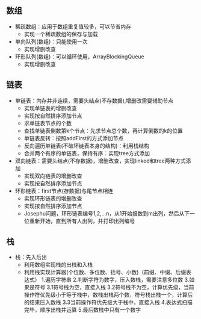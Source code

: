 ## 数组

* 稀疏数组：应用于数组重复值较多，可以节省内存
    * 实现一个稀疏数组的保存与加载
* 单向队列(数组)：只能使用一次
    * 实现增删改查
* 环形队列(数组)：可以循环使用，ArrayBlockingQueue
    * 实现增删改查

## 链表

* 单链表：内存并非连续，需要头结点(不存数据),增删改需要辅助节点
    * 实现单链表的增删改查
    * 实现按自然排序添加节点
    * 求单链表节点的个数
    * 查找单链表倒数第k个节点：先求节点总个数，再计算倒数的k的位置
    * 单链表反转：按照addFirst的方式添加节点
    * 反向遍历单链表(不破坏链表本身的结构)：利用栈结构
    * 合并两个有序的单链表，保持有序：实现tree方式添加
* 双向链表：需要头结点(不存数据)，增删改查，实现linked和tree两种方式添加
    * 实现双向链表的增删改查
    * 实现按自然排序添加节点
* 环形链表：first节点(存数据)与尾节点相连
    * 实现环形链表的增删改查
    * 实现按自然排序添加节点
    * Josephu问题，环形链表编号1,2,...n，从1开始报数到m出列，然后从下一位重新开始，直到所有人出列，并打印出列编号
    
## 栈

* 栈：先入后出
    * 利用数组实现栈的出栈和入栈
    * 利用栈实现计算器(个位数、多位数、括号、小数)（前缀、中缀、后缀表达式）
        1.遍历字符串
        2.判断字符为数字，压入数栈，需要注意多位数
        3.如果是符号
            3.1符号栈为空，直接入栈
            3.2符号栈不为空，计算优先级，当前操作符优先级小于等于栈中，数栈出栈两个数，符号栈出栈一个，计算后的结果压入数栈
            3.3当前操作符优先级大于栈中，直接入栈
        4.表达式扫描完毕，顺序出栈并运算
        5.最后数栈中只有一个数字
